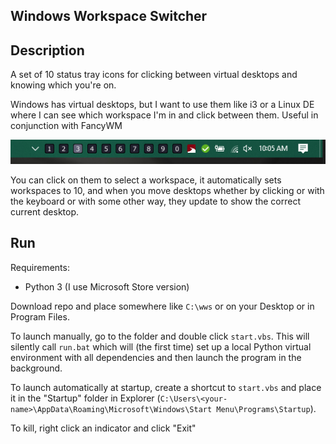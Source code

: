 ## Windows Workspace Switcher

## Description

A set of 10 status tray icons for clicking between virtual desktops and knowing which you're on.

Windows has virtual desktops, but I want to use them like i3 or a Linux DE where I can see which workspace I'm in and click between them. Useful in conjunction with FancyWM

![img](./img/screenshot.png)

You can click on them to select a workspace, it automatically sets workspaces to 10, and when you move desktops whether by clicking or with the keyboard or with some other way, they update to show the correct current desktop.

## Run

Requirements:

- Python 3 (I use Microsoft Store version)

Download repo and place somewhere like `C:\wws` or on your Desktop or in Program Files.

To launch manually, go to the folder and double click `start.vbs`. This will silently call `run.bat` which will (the first time) set up a local Python virtual environment with all dependencies and then launch the program in the background.

To launch automatically at startup, create a shortcut to `start.vbs` and place it in the "Startup" folder in Explorer (`C:\Users\<your-name>\AppData\Roaming\Microsoft\Windows\Start Menu\Programs\Startup`).

To kill, right click an indicator and click "Exit"

